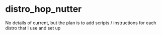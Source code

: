 # distro_hop_nutter

No details of current, but the plan is to add scripts / instructions for each distro that I use and set up
